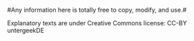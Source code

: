 #Any information here is totally free to copy, modify, and use.#

Explanatory texts are under Creative Commons license: CC-BY untergeekDE
